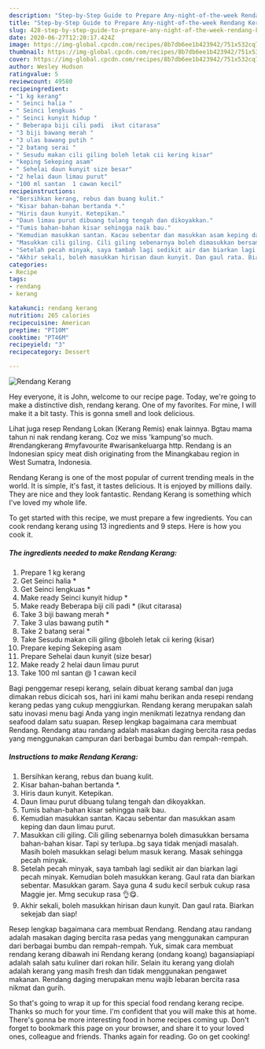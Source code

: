 ```yaml
---
description: "Step-by-Step Guide to Prepare Any-night-of-the-week Rendang Kerang"
title: "Step-by-Step Guide to Prepare Any-night-of-the-week Rendang Kerang"
slug: 428-step-by-step-guide-to-prepare-any-night-of-the-week-rendang-kerang
date: 2020-06-27T12:20:17.424Z
image: https://img-global.cpcdn.com/recipes/8b7db6ee1b423942/751x532cq70/rendang-kerang-resipi-foto-utama.jpg
thumbnail: https://img-global.cpcdn.com/recipes/8b7db6ee1b423942/751x532cq70/rendang-kerang-resipi-foto-utama.jpg
cover: https://img-global.cpcdn.com/recipes/8b7db6ee1b423942/751x532cq70/rendang-kerang-resipi-foto-utama.jpg
author: Wesley Hudson
ratingvalue: 5
reviewcount: 49580
recipeingredient:
- "1 kg kerang"
- " Seinci halia "
- " Seinci lengkuas "
- " Seinci kunyit hidup "
- " Beberapa biji cili padi  ikut citarasa"
- "3 biji bawang merah "
- "3 ulas bawang putih "
- "2 batang serai "
- " Sesudu makan cili giling boleh letak cii kering kisar"
- "keping Sekeping asam"
- " Sehelai daun kunyit size besar"
- "2 helai daun limau purut"
- "100 ml santan  1 cawan kecil"
recipeinstructions:
- "Bersihkan kerang, rebus dan buang kulit."
- "Kisar bahan-bahan bertanda *."
- "Hiris daun kunyit. Ketepikan."
- "Daun limau purut dibuang tulang tengah dan dikoyakkan."
- "Tumis bahan-bahan kisar sehingga naik bau."
- "Kemudian masukkan santan. Kacau sebentar dan masukkan asam keping dan daun limau purut."
- "Masukkan cili giling. Cili giling sebenarnya boleh dimasukkan bersama bahan-bahan kisar. Tapi sy terlupa..bg saya tidak menjadi masalah. Masih boleh masukkan selagi belum masuk kerang. Masak sehingga pecah minyak."
- "Setelah pecah minyak, saya tambah lagi sedikit air dan biarkan lagi pecah minyak. Kemudian boleh masukkan kerang. Gaul rata dan biarkan sebentar. Masukkan garam. Saya guna 4 sudu kecil serbuk cukup rasa Maggie jer. Mmg secukup rasa 👌😋."
- "Akhir sekali, boleh masukkan hirisan daun kunyit. Dan gaul rata. Biarkan sekejab dan siap!"
categories:
- Recipe
tags:
- rendang
- kerang

katakunci: rendang kerang 
nutrition: 265 calories
recipecuisine: American
preptime: "PT10M"
cooktime: "PT46M"
recipeyield: "3"
recipecategory: Dessert

---
```



![Rendang Kerang](https://img-global.cpcdn.com/recipes/8b7db6ee1b423942/751x532cq70/rendang-kerang-resipi-foto-utama.jpg)

Hey everyone, it is John, welcome to our recipe page. Today, we're going to make a distinctive dish, rendang kerang. One of my favorites. For mine, I will make it a bit tasty. This is gonna smell and look delicious.

Lihat juga resep Rendang Lokan (Kerang Remis) enak lainnya. Bgtau mama tahun ni nak rendang kerang. Coz we miss &#39;kampung&#39;so much. #rendangkerang #myfavourite #warisankeluarga http. Rendang is an Indonesian spicy meat dish originating from the Minangkabau region in West Sumatra, Indonesia.

Rendang Kerang is one of the most popular of current trending meals in the world. It is simple, it's fast, it tastes delicious. It is enjoyed by millions daily. They are nice and they look fantastic. Rendang Kerang is something which I've loved my whole life.


To get started with this recipe, we must prepare a few ingredients. You can cook rendang kerang using 13 ingredients and 9 steps. Here is how you cook it.

<!--inarticleads1-->

##### The ingredients needed to make Rendang Kerang:

1. Prepare 1 kg kerang
1. Get  Seinci halia *
1. Get  Seinci lengkuas *
1. Make ready  Seinci kunyit hidup *
1. Make ready  Beberapa biji cili padi * (ikut citarasa)
1. Take 3 biji bawang merah *
1. Take 3 ulas bawang putih *
1. Take 2 batang serai *
1. Take  Sesudu makan cili giling @boleh letak cii kering (kisar)
1. Prepare keping Sekeping asam
1. Prepare  Sehelai daun kunyit (size besar)
1. Make ready 2 helai daun limau purut
1. Take 100 ml santan @ 1 cawan kecil


Bagi penggemar resepi kerang, selain dibuat kerang sambal dan juga dimakan rebus dicicah sos, hari ini kami mahu berikan anda resepi rendang kerang pedas yang cukup menggiurkan. Rendang kerang merupakan salah satu inovasi menu bagi Anda yang ingin menikmati lezatnya rendang dan seafood dalam satu suapan. Resep lengkap bagaimana cara membuat Rendang. Rendang atau randang adalah masakan daging bercita rasa pedas yang menggunakan campuran dari berbagai bumbu dan rempah-rempah. 

<!--inarticleads2-->

##### Instructions to make Rendang Kerang:

1. Bersihkan kerang, rebus dan buang kulit.
1. Kisar bahan-bahan bertanda *.
1. Hiris daun kunyit. Ketepikan.
1. Daun limau purut dibuang tulang tengah dan dikoyakkan.
1. Tumis bahan-bahan kisar sehingga naik bau.
1. Kemudian masukkan santan. Kacau sebentar dan masukkan asam keping dan daun limau purut.
1. Masukkan cili giling. Cili giling sebenarnya boleh dimasukkan bersama bahan-bahan kisar. Tapi sy terlupa..bg saya tidak menjadi masalah. Masih boleh masukkan selagi belum masuk kerang. Masak sehingga pecah minyak.
1. Setelah pecah minyak, saya tambah lagi sedikit air dan biarkan lagi pecah minyak. Kemudian boleh masukkan kerang. Gaul rata dan biarkan sebentar. Masukkan garam. Saya guna 4 sudu kecil serbuk cukup rasa Maggie jer. Mmg secukup rasa 👌😋.
1. Akhir sekali, boleh masukkan hirisan daun kunyit. Dan gaul rata. Biarkan sekejab dan siap!


Resep lengkap bagaimana cara membuat Rendang. Rendang atau randang adalah masakan daging bercita rasa pedas yang menggunakan campuran dari berbagai bumbu dan rempah-rempah. Yuk, simak cara membuat rendang kerang dibawah ini Rendang kerang (ondang koang) bagansiapiapi adalah salah satu kuliner dari rokan hilir. Selain itu kerang yang diolah adalah kerang yang masih fresh dan tidak menggunakan pengawet makanan. Rendang daging merupakan menu wajib lebaran bercita rasa nikmat dan gurih. 

So that's going to wrap it up for this special food rendang kerang recipe. Thanks so much for your time. I'm confident that you will make this at home. There's gonna be more interesting food in home recipes coming up. Don't forget to bookmark this page on your browser, and share it to your loved ones, colleague and friends. Thanks again for reading. Go on get cooking!
